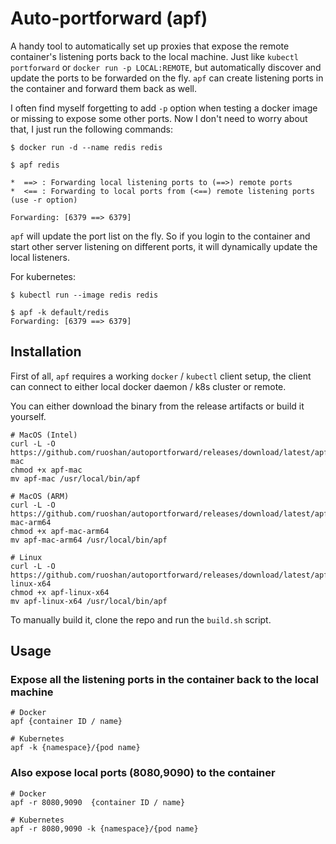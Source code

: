 # Auto-portforward (apf)

A handy tool to automatically set up proxies that expose the remote container's listening ports
back to the local machine. Just like `kubectl portforward` or `docker run -p LOCAL:REMOTE`, but
automatically discover and update the ports to be forwarded on the fly. `apf` can create listening
ports in the container and forward them back as well.

I often find myself forgetting to add `-p` option when testing a docker image or missing to
expose some other ports. Now I don't need to worry about that, I just run the following commands:

```
$ docker run -d --name redis redis

$ apf redis

*  ==> : Forwarding local listening ports to (==>) remote ports
*  <== : Forwarding to local ports from (<==) remote listening ports (use -r option)

Forwarding: [6379 ==> 6379]
```

`apf` will update the port list on the fly. So if you login to the container and start other
server listening on different ports, it will dynamically update the local listeners.

For kubernetes:

```
$ kubectl run --image redis redis

$ apf -k default/redis
Forwarding: [6379 ==> 6379]
```

## Installation

First of all, `apf` requires a working `docker` / `kubectl` client setup, the client can connect to either
local docker daemon / k8s cluster or remote.

You can either download the binary from the release artifacts or build it yourself.

```
# MacOS (Intel)
curl -L -O https://github.com/ruoshan/autoportforward/releases/download/latest/apf-mac
chmod +x apf-mac
mv apf-mac /usr/local/bin/apf

# MacOS (ARM)
curl -L -O https://github.com/ruoshan/autoportforward/releases/download/latest/apf-mac-arm64
chmod +x apf-mac-arm64
mv apf-mac-arm64 /usr/local/bin/apf

# Linux
curl -L -O https://github.com/ruoshan/autoportforward/releases/download/latest/apf-linux-x64
chmod +x apf-linux-x64
mv apf-linux-x64 /usr/local/bin/apf
```

To manually build it, clone the repo and run the `build.sh` script.

## Usage

### Expose all the listening ports in the container back to the local machine

```
# Docker
apf {container ID / name}

# Kubernetes
apf -k {namespace}/{pod name}
```

### Also expose local ports (8080,9090) to the container

```
# Docker
apf -r 8080,9090  {container ID / name}

# Kubernetes
apf -r 8080,9090 -k {namespace}/{pod name}
```
